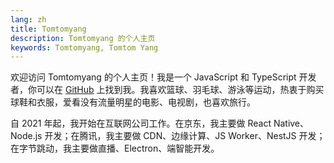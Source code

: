 ```yaml
---
lang: zh
title: Tomtomyang
description: Tomtomyang 的个人主页
keywords: Tomtomyang, Tomtom Yang
---
```


欢迎访问 Tomtomyang 的个人主页！我是一个 JavaScript 和 TypeScript 开发者，你可以在 [GitHub](https://github.com/tomtomyang) 上找到我。我喜欢篮球、羽毛球、游泳等运动，热衷于购买球鞋和衣服，爱看没有流量明星的电影、电视剧，也喜欢旅行。

自 2021 年起，我开始在互联网公司工作。在京东，我主要做 React Native、Node.js 开发；在腾讯，我主要做 CDN、边缘计算、JS Worker、NestJS 开发；在字节跳动，我主要做直播、Electron、端智能开发。
